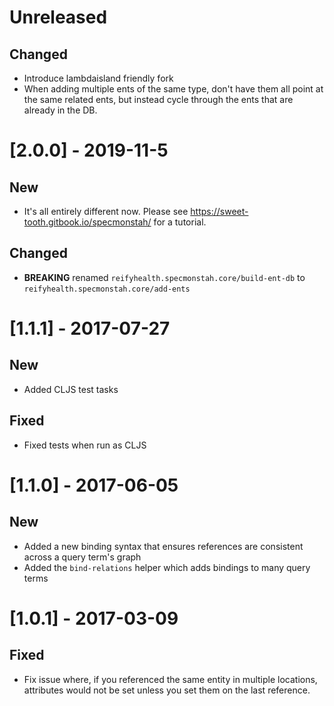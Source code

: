 # Unreleased

## Changed

- Introduce lambdaisland friendly fork
- When adding multiple ents of the same type, don't have them all point at the
  same related ents, but instead cycle through the ents that are already in the
  DB.
  
# [2.0.0] - 2019-11-5

## New

- It's all entirely different now. Please see https://sweet-tooth.gitbook.io/specmonstah/ for a tutorial.

## Changed

- **BREAKING** renamed `reifyhealth.specmonstah.core/build-ent-db` to `reifyhealth.specmonstah.core/add-ents`

# [1.1.1] - 2017-07-27

## New

- Added CLJS test tasks

## Fixed

- Fixed tests when run as CLJS

# [1.1.0] - 2017-06-05

## New

- Added a new binding syntax that ensures references are consistent across a query term's graph
- Added the `bind-relations` helper which adds bindings to many query terms

# [1.0.1] - 2017-03-09

## Fixed

- Fix issue where, if you referenced the same entity in multiple locations, attributes would not be set unless you set them on the last reference.

